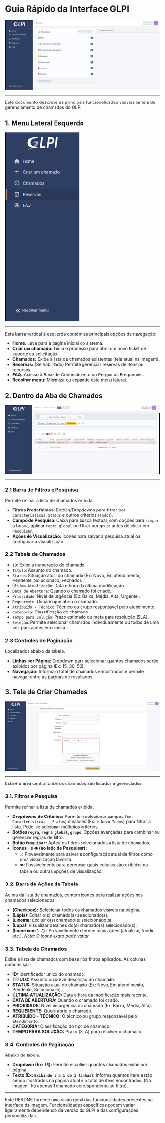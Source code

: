# Guia Rápido da Interface GLPI
![GUI](./src/img/main_gui.jpeg)
___

Este documento descreve as principais funcionalidades visíveis na tela de gerenciamento de chamados do GLPI.

## 1. Menu Lateral Esquerdo
![Aba Lateral](./src/img/aba_lateral.jpeg)
___

Esta barra vertical à esquerda contém as principais opções de navegação:

* **Home:** Leva para a página inicial do sistema.
* **Criar um chamado:** Inicia o processo para abrir um novo ticket de suporte ou solicitação.
* **Chamados:** Exibe a lista de chamados existentes (tela atual na imagem).
* **Reservas:** (Se habilitado) Permite gerenciar reservas de itens ou recursos.
* **FAQ:** Acesso à Base de Conhecimento ou Perguntas Frequentes.
* **Recolher menu:** Minimiza ou expande este menu lateral.

## 2. Dentro da Aba de Chamados
![Tela de Chamados](./src/img/chamados_screen.jpeg)
___

### 2.1 Barra de Filtros e Pesquisa
Permite refinar a lista de chamados exibida.
* **Filtros Predefinidos:** Botões/Dropdowns para filtrar por `Características`, `Status` e outros critérios (`Todos`).
* **Campo de Pesquisa:** Caixa para busca textual, com opções para `Limpar` a busca, aplicar `regra global` ou filtrar por `grupo` antes de clicar em `Pesquisar`.
* **Ações de Visualização:** Ícones para salvar a pesquisa atual ou configurar a visualização.

### 2.2 Tabela de Chamados
* `ID`: Exibe a numeração do chamado
* `Título`: Assunto do chamado.
* `Status`: Situação atual do chamado (Ex: Novo, Em atendimento, Pendente, Solucionado, Fechado).
* `Última Atualização`: Data e hora da última modificação.
* `Data de Abertura`: Quando o chamado foi criado.
* `Prioridade`: Nível de urgência (Ex: Baixa, Média, Alta, Urgente).
* `Requerente`: Usuário que abriu o chamado.
* `Atribuído - Técnico`: Técnico ou grupo responsável pelo atendimento.
* `Categoria`: Classificação do chamado.
* `Tempo para Solução`: Prazo estimado ou meta para resolução (SLA).
* `Seleção`: Permite selecionar chamados individualmente ou todos de uma vez para ações em massa.

### 2.3 Controles de Paginação
Localizados abaixo da tabela.
* **Linhas por Página:** Dropdown para selecionar quantos chamados serão exibidos por página (Ex: 15, 30, 50).
* **Navegação:** Informa o total de chamados encontrados e permite navegar entre as páginas de resultados.


## 3. Tela de Criar Chamados 
![Tela de Chamados](./src/img/created_calls.jpeg)
___

Esta é a área central onde os chamados são listados e gerenciados.

### 3.1. Filtros e Pesquisa

Permite refinar a lista de chamados exibida:

* **Dropdowns de Critérios:** Permitem selecionar campos (Ex: `Características - Status`) e valores (Ex: `é Novo`, `Todos`) para filtrar a lista. Pode-se adicionar múltiplos critérios.
* **Botões `regra`, `regra global`, `grupo`:** Opções avançadas para combinar ou gerenciar regras de filtro.
* **Botão `Pesquisar`:** Aplica os filtros selecionados à lista de chamados.
* **Ícones `☆` e `👁️` (ao lado de Pesquisar):**
    * `☆`: Provavelmente para salvar a configuração atual de filtros como uma visualização favorita.
    * `👁️`: Possivelmente para gerenciar quais colunas são exibidas na tabela ou outras opções de visualização.

### 3.2. Barra de Ações da Tabela

Acima da lista de chamados, contém ícones para realizar ações nos chamados selecionados:

* **(Checkbox):** Selecionar todos os chamados visíveis na página.
* **(Lápis):** Editar o(s) chamado(s) selecionado(s).
* **(Lixeira):** Excluir o(s) chamado(s) selecionado(s).
* **(Lupa):** Visualizar detalhes do(s) chamado(s) selecionado(s).
* **(Ícone com '...')** : Provavelmente oferece mais ações (atualizar, fundir, etc.). *Nota: O ícone exato pode variar.*

### 3.3. Tabela de Chamados

Exibe a lista de chamados com base nos filtros aplicados. As colunas comuns são:

* **ID:** Identificador único do chamado.
* **TÍTULO:** Assunto ou breve descrição do chamado.
* **STATUS:** Situação atual do chamado (Ex: Novo, Em atendimento, Pendente, Solucionado).
* **ÚLTIMA ATUALIZAÇÃO:** Data e hora da modificação mais recente.
* **DATA DE ABERTURA:** Quando o chamado foi criado.
* **PRIORIDADE:** Nível de urgência do chamado (Ex: Baixa, Média, Alta).
* **REQUERENTE:** Quem abriu o chamado.
* **ATRIBUÍDO - TÉCNICO:** O técnico ou grupo responsável pelo atendimento.
* **CATEGORIA:** Classificação do tipo de chamado.
* **TEMPO PARA SOLUÇÃO:** Prazo (SLA) para resolver o chamado.

### 3.4. Controles de Paginação

Abaixo da tabela:

* **Dropdown (Ex: `15`):** Permite escolher quantos chamados exibir por página.
* **Texto (Ex: `Exibindo 1 a 1 de 1 linhas`):** Informa quantos itens estão sendo mostrados na página atual e o total de itens encontrados. (Na imagem, há apenas 1 chamado correspondente ao filtro).

---

Este README fornece uma visão geral das funcionalidades presentes na interface da imagem. Funcionalidades específicas podem variar ligeiramente dependendo da versão do GLPI e das configurações personalizadas.
